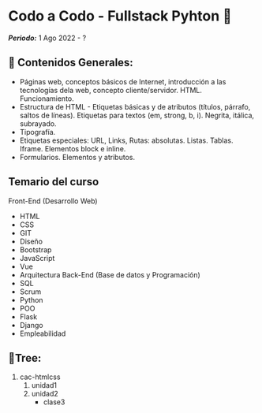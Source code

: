 # Codo a Codo - Fullstack Pyhton 🐍
**_Periodo:_** 1 Ago 2022 - ?

## 📔 Contenidos Generales:
- Páginas web, conceptos básicos de Internet, introducción a las tecnologías dela web, concepto cliente/servidor. HTML. Funcionamiento.
- Estructura de HTML - Etiquetas básicas y de atributos (títulos, párrafo, saltos de líneas). Etiquetas para textos (em, strong, b, i). Negrita, itálica, subrayado.
- Tipografía.
- Etiquetas especiales: URL, Links, Rutas: absolutas. Listas. Tablas. Iframe. Elementos block e inline.
- Formularios. Elementos y atributos.

## Temario del curso
Front-End (Desarrollo Web)
- HTML
- CSS
- GIT
- Diseño
- Bootstrap
- JavaScript
- Vue
- Arquitectura
Back-End (Base de datos y Programación)
- SQL
- Scrum
- Python
- POO
- Flask
- Django
- Empleabilidad

## 🌳Tree:
1. cac-htmlcss
    1. unidad1
    2. unidad2
        * clase3